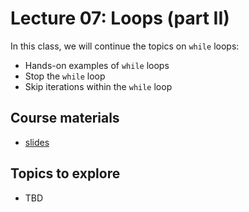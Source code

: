 # Lecture 07: Loops (part II)

In this class, we will continue the topics on `while` loops:
* Hands-on examples of `while` loops
* Stop the `while` loop
* Skip iterations within the `while` loop

## Course materials
* [slides](https://docs.google.com/presentation/d/1aiN1WaNgSnSX0rzmtByJRMGHnIRy3pE7tCqZxZsaCeE/edit#slide=id.p)

## Topics to explore
* TBD